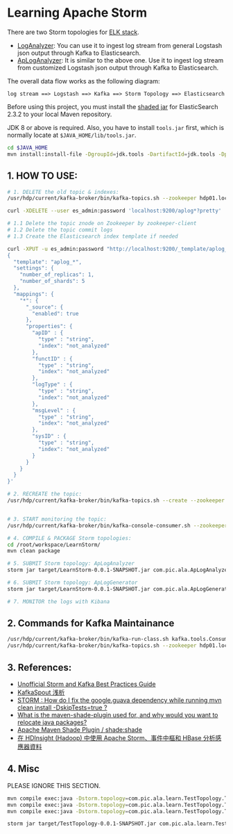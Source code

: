 # Learning Apache Storm

There are two Storm topologies for [ELK stack](https://www.elastic.co/products).

  - [LogAnalyzer](src/main/java/com/pic/ala/LogAnalyzer.java): You can use it to ingest log stream from general Logstash json output through Kafka to Elasticsearch.
  - [ApLogAnalyzer](src/main/java/com/pic/ala/ApLogAnalyzer.java): It is similar to the above one. Use it to ingest log stream from customized Logstash json output through Kafka to Elasticsearch.
  
The overall data flow works as the following diagram:

```
log stream ==> Logstash ==> Kafka ==> Storm Topology ==> Elasticsearch
```

Before using this project, you must install the [shaded jar](https://github.com/desp0916/es-shaded) for ElasticSearch 2.3.2 to your local Maven repository.

JDK 8 or above is required. Also, you have to install `tools.jar` first, which is normally locate at `$JAVA_HOME/lib/tools.jar`.

```bash
cd $JAVA_HOME
mvn install:install-file -DgroupId=jdk.tools -DartifactId=jdk.tools -Dpackaging=jar -Dversion=1.8 -Dfile=tools.jar -DgeneratePom=true
```

## 1. HOW TO USE:

```bash
# 1. DELETE the old topic & indexes:
/usr/hdp/current/kafka-broker/bin/kafka-topics.sh --zookeeper hdp01.localdomain:2181,hdp02.localdomain:2181,hdp03.localdomain:2181 --delete --topic ap_logs_test_222

curl -XDELETE --user es_admin:password 'localhost:9200/aplog*?pretty'

# 1.1 Delete the topic znode on Zookeeper by zookeeper-client
# 1.2 Delete the topic commit logs
# 1.3 Create the Elasticsearch index template if needed

curl -XPUT -u es_admin:password "http://localhost:9200/_template/aplog_1?pretty=true" -d  '
{
  "template": "aplog_*",
  "settings": {
    "number_of_replicas": 1,
    "number_of_shards": 5
  },
  "mappings": {
    "*": {
      "_source": {
        "enabled": true
      },
      "properties": {
        "apID" : {
          "type" : "string",
          "index": "not_analyzed" 
        },
        "functID" : {
          "type" : "string",
          "index": "not_analyzed" 
        },
        "logType" : {
          "type" : "string",
          "index": "not_analyzed" 
        },
        "msgLevel" : {
          "type" : "string",
          "index": "not_analyzed"
        },
        "sysID" : {
          "type" : "string",
          "index": "not_analyzed"
        }
      }
    }
  }
}'

# 2. RECREATE the topic:
/usr/hdp/current/kafka-broker/bin/kafka-topics.sh --create --zookeeper hdp01.localdomain:2181,hdp02.localdomain:2181,hdp03.localdomain:2181 --replication-factor 2 --partition 10 --topic ap_logs_test_222


# 3. START monitoring the topic:
/usr/hdp/current/kafka-broker/bin/kafka-console-consumer.sh --zookeeper hdp01.localdomain:2181 --topic ap_logs_test_222 --from-beginning

# 4. COMPILE & PACKAGE Storm topologies:
cd /root/workspace/LearnStorm/
mvn clean package

# 5. SUBMIT Storm topology: ApLogAnalyzer
storm jar target/LearnStorm-0.0.1-SNAPSHOT.jar com.pic.ala.ApLogAnalyzer

# 6. SUBMIT Storm topology: ApLogGenerator
storm jar target/LearnStorm-0.0.1-SNAPSHOT.jar com.pic.ala.ApLogGenerator

# 7. MONITOR the logs with Kibana
```

## 2. Commands for Kafka Maintainance

```bash
/usr/hdp/current/kafka-broker/bin/kafka-run-class.sh kafka.tools.ConsumerOffsetChecker --zookeeper hdp01.localdomain:2181 --group aplog-analyzer
/usr/hdp/current/kafka-broker/bin/kafka-topics.sh --zookeeper hdp01.localdomain:2181 --topic ap_logs_test_222 --describe
```

## 3. References:

 * [Unofficial Storm and Kafka Best Practices Guide](https://community.hortonworks.com/articles/550/unofficial-storm-and-kafka-best-practices-guide.html)
 * [KafkaSpout 浅析](http://www.cnblogs.com/cruze/p/4241181.html)
 * [STORM : How do I fix the google.guava dependency while running mvn clean install -DskipTests=true ?](https://community.hortonworks.com/questions/14998/storm-how-do-i-fix-the-googleguava-dependency-whil.html)
 * [What is the maven-shade-plugin used for, and why would you want to relocate java packages?](http://stackoverflow.com/questions/13620281/what-is-the-maven-shade-plugin-used-for-and-why-would-you-want-to-relocate-java)
 * [Apache Maven Shade Plugin / shade:shade](https://maven.apache.org/plugins/maven-shade-plugin/shade-mojo.html)
 * [在 HDInsight (Hadoop) 中使用 Apache Storm、事件中樞和 HBase 分析感應器資料](https://azure.microsoft.com/zh-tw/documentation/articles/hdinsight-storm-sensor-data-analysis/)


## 4. Misc

PLEASE IGNORE THIS SECTION.

```bash
mvn compile exec:java -Dstorm.topology=com.pic.ala.learn.TestTopology.TestTridentTopology
mvn compile exec:java -Dstorm.topology=com.pic.ala.learn.TestTopology.TridentWordCount
mvn compile exec:java -Dstorm.topology=com.pic.ala.learn.TestTopology.TridentKafkaWordCount

storm jar target/TestTopology-0.0.1-SNAPSHOT.jar com.pic.ala.learn.TestTopology.TridentKafkaWordCount hdp01.localdomain:2181 hdp02.localdomain:6667
```

